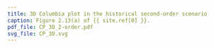 ```yaml
---
title: 3D Columbia plot in the historical second-order scenario
caption: Figure 2.13(a) of {{ site.ref[0] }}.
pdf_file: CP_3D_2-order.pdf
svg_file: CP_3D.svg
---
```

